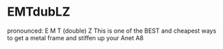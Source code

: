 # EMTdubLZ
  pronounced: E M T (double) Z  This is one of the BEST and cheapest ways to get a metal frame and stiffen up your Anet A8
